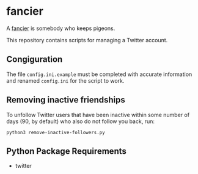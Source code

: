 
# fancier

A [fancier](https://en.wikipedia.org/wiki/Pigeon_keeping) is somebody who keeps pigeons.

This repository contains scripts for managing a Twitter account.

## Congiguration

The file `config.ini.example` must be completed with
accurate information and renamed `config.ini` for the
script to work.

## Removing inactive friendships

To unfollow Twitter users that have been inactive within
some number of days (90, by default) who also do not
follow you back, run:

```
python3 remove-inactive-followers.py
```

## Python Package Requirements

* twitter
